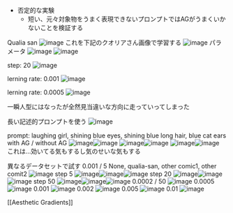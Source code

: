 
- 否定的な実験
    - 短い、元々対象物をうまく表現できないプロンプトではAGがうまくいかないことを検証する

Qualia san
![image](https://gyazo.com/2dd25d87bb340bd4d6f494a205a2e51f/thumb/1000)
これを下記のクオリアさん画像で学習する
![image](https://gyazo.com/1cf3f125daf801ab5f646b3a33b021cf/thumb/1000)
パラメータ
![image](https://gyazo.com/f6c08f906f3db835174689d93884e240/thumb/1000)
![image](https://gyazo.com/d2f4d2601e3d129529a9e71485cf0590/thumb/1000)

step: 20
![image](https://gyazo.com/f341e6192d84754f303d65002c926b4c/thumb/1000)

lerning rate: 0.001
![image](https://gyazo.com/b061860082a3095a4c379ebdf03f2846/thumb/1000)

lerning rate: 0.0005
![image](https://gyazo.com/21c7722f2cb3e0a6ea8c4e7e41f61465/thumb/1000)

一瞬人型にはなったが全然見当違いな方向に走っていってしまった

長い記述的プロンプトを使う
![image](https://gyazo.com/097139e36239cc76a0683595a227461c/thumb/1000)

prompt: laughing girl, shining blue eyes, shining blue long hair, blue cat ears
with AG / without AG
![image](https://gyazo.com/3c691fe52b53363376fb45faaffc10f0/thumb/1000)![image](https://gyazo.com/468356116472a8d5e5fc5fc918dd4f77/thumb/1000)
![image](https://gyazo.com/ab763f9d5eb5ee33dd342aa7c5e23f20/thumb/1000)![image](https://gyazo.com/48b1daf3911cb0287ce5bf5d2aca271c/thumb/1000)
![image](https://gyazo.com/3d39b66bfa8671ab17b29bfa06c3bcae/thumb/1000)![image](https://gyazo.com/edc4d95d112128d44b41e42aeba37f49/thumb/1000)
これは…効いてる気もするし気のせいな気もする

異なるデータセットで試す
0.001 / 5
None, qualia-san, other comic1, other comit2
![image](https://gyazo.com/c3dc2498e6be30bc593e4c3d9868caec/thumb/1000)
step 5
![image](https://gyazo.com/aed2b7ff796e15ca45066f5f7bb400c7/thumb/1000)![image](https://gyazo.com/ceb8a21e180b5db7be428ea24c7ed78f/thumb/1000)![image](https://gyazo.com/b2f18c720b1ace24c1aa3b586eea9236/thumb/1000)
step 20
![image](https://gyazo.com/b7cfd9a374fa35730ad920fbde87d145/thumb/1000)![image](https://gyazo.com/d883fceb14b3bdd09b37ea0408a90c47/thumb/1000)![image](https://gyazo.com/ec9cf7e5947e02db5b4bf5fa8e7c2e2b/thumb/1000)
step 50
![image](https://gyazo.com/ee623d1cc1fca9a5b7982faaef66d827/thumb/1000)![image](https://gyazo.com/96430d185ee2bd8e530accfae381ce83/thumb/1000)![image](https://gyazo.com/3dfddcfb8ac40883e8a6e5efdaead5a0/thumb/1000)
0.0002 / 50
![image](https://gyazo.com/7090bc9c37629339e2598bda4d8a5750/thumb/1000)
0.0005
![image](https://gyazo.com/112ef71a5d447aab541a55a6effbf55e/thumb/1000)
0.001
![image](https://gyazo.com/dcab7f880ec73279270f4ea13f90a1f6/thumb/1000)
0.002
![image](https://gyazo.com/35e51309cb5cf75d83fd4bb4f4ab650f/thumb/1000)
0.005
![image](https://gyazo.com/ec55376974b5a34ff019141f5d189e96/thumb/1000)
0.01
![image](https://gyazo.com/1223d4a715de95a160e1a03f4b608253/thumb/1000)


[[Aesthetic Gradients]]
